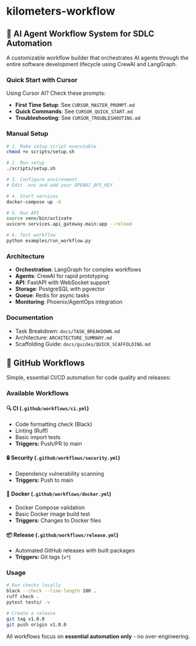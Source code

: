 # kilometers-workflow

## 🚀 AI Agent Workflow System for SDLC Automation

A customizable workflow builder that orchestrates AI agents through the entire software development lifecycle using CrewAI and LangGraph.

### Quick Start with Cursor

Using Cursor AI? Check these prompts:
- **First Time Setup**: See `CURSOR_MASTER_PROMPT.md`
- **Quick Commands**: See `CURSOR_QUICK_START.md`
- **Troubleshooting**: See `CURSOR_TROUBLESHOOTING.md`

### Manual Setup

```bash
# 1. Make setup script executable
chmod +x scripts/setup.sh

# 2. Run setup
./scripts/setup.sh

# 3. Configure environment
# Edit .env and add your OPENAI_API_KEY

# 4. Start services
docker-compose up -d

# 5. Run API
source venv/bin/activate
uvicorn services.api_gateway.main:app --reload

# 6. Test workflow
python examples/run_workflow.py
```

### Architecture

- **Orchestration**: LangGraph for complex workflows
- **Agents**: CrewAI for rapid prototyping
- **API**: FastAPI with WebSocket support
- **Storage**: PostgreSQL with pgvector
- **Queue**: Redis for async tasks
- **Monitoring**: Phoenix/AgentOps integration

### Documentation

- Task Breakdown: `docs/TASK_BREAKDOWN.md`
- Architecture: `ARCHITECTURE_SUMMARY.md`
- Scaffolding Guide: `docs/guides/QUICK_SCAFFOLDING.md`

## 🔄 GitHub Workflows

Simple, essential CI/CD automation for code quality and releases:

### Available Workflows

#### 🔍 **CI** (`.github/workflows/ci.yml`)
- Code formatting check (Black)
- Linting (Ruff)  
- Basic import tests
- **Triggers:** Push/PR to main

#### 🔒 **Security** (`.github/workflows/security.yml`)
- Dependency vulnerability scanning
- **Triggers:** Push to main

#### 🐳 **Docker** (`.github/workflows/docker.yml`)
- Docker Compose validation
- Basic Docker image build test
- **Triggers:** Changes to Docker files

#### 📦 **Release** (`.github/workflows/release.yml`)
- Automated GitHub releases with built packages
- **Triggers:** Git tags (`v*`)

### Usage

```bash
# Run checks locally
black --check --line-length 100 .
ruff check .
pytest tests/ -v

# Create a release
git tag v1.0.0
git push origin v1.0.0
```

All workflows focus on **essential automation only** - no over-engineering.